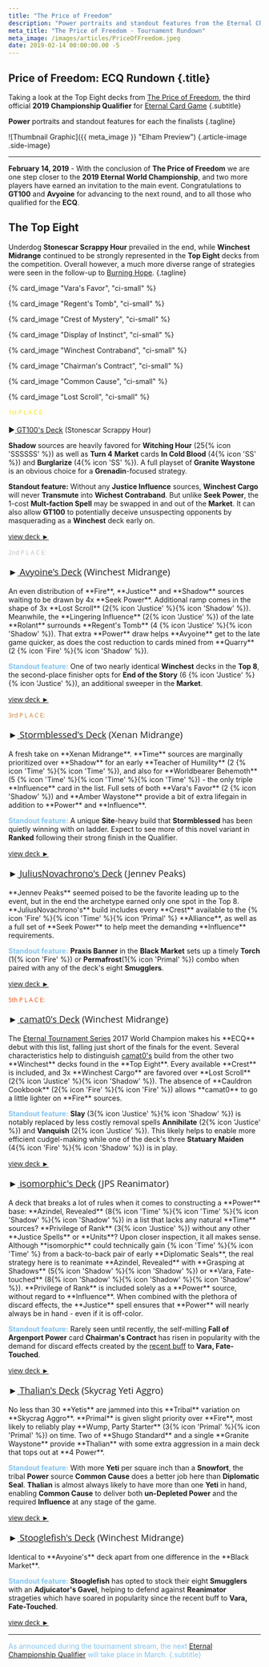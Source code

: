 ```yaml
---
title: "The Price of Freedom"
description: "Power portraits and standout features from the Eternal Championship Qualifier: The Price of Freedom"
meta_title: "The Price of Freedom - Tournament Rundown"
meta_image: /images/articles/PriceOfFreedom.jpeg
date: 2019-02-14 00:00:00.00 -5
---
```

## Price of Freedom: ECQ Rundown  {.title}

Taking a look at the Top Eight decks from [The Price of Freedom][], the third official **2019 Championship Qualifier** for [Eternal Card Game][]
{.subtitle}

  [The Price of Freedom]: https://www.direwolfdigital.com/news/eternal-championship-qualifier-price-of-freedom/
  [Eternal Card Game]: https://www.direwolfdigital.com/eternal/

**Power** portraits and standout features for each the finalists
{.tagline}

![Thumbnail Graphic]({{ meta_image }} "Elham Preview") {.article-image .side-image}

----

**February 14, 2019** - With the conclusion of **The Price of Freedom** we are one step closer to the **2019 Eternal World Championship**, and two more players have earned an invitation to the main event. Congratulations to **GT100** and **Avyoine** for advancing to the next round, and to all those who qualified for the **ECQ**.

## The Top Eight

Underdog **Stonescar Scrappy Hour** prevailed in the end, while **Winchest Midrange** continued to be strongly represented in the **Top Eight** decks from the competition. Overall however, a much more diverse range of strategies were seen in the follow-up to [Burning Hope][].
{.tagline}

  [Burning Hope]: /articles/BurningHope.html

<!--
<span style="color: #81C3F4">All of the summaries here include a standout feature describing what sets each deck apart from the others.</span>
-->

{% card_image "Vara's Favor", "ci-small" %}

{% card_image "Regent's Tomb", "ci-small" %}

{% card_image "Crest of Mystery", "ci-small" %}

{% card_image "Display of Instinct", "ci-small" %}

{% card_image "Winchest Contraband", "ci-small" %}

{% card_image "Chairman's Contract", "ci-small" %}

{% card_image "Common Cause", "ci-small" %}

{% card_image "Lost Scroll", "ci-small" %}

<p style="font: 12px Open Sans; color:#FFDF00;" />
1st P L A C E:</p>
<p style="font: 18px Open Sans;" />

&#9658;<a href="https://www.shiftstoned.com/epc/?d=EBoMEBFEBICFtHEBlIEpfPEAjBEBdEE5GCBrIEBnMDDsHEDuBDB2JBBBIB5HEDsIEDBEA8BEBjNCAABBrIBEgHBrfPBDsHBF2F&t=GT100's%20Deck's%20Deck%20%7BECQ%20Price%20of%20Freedom%7D" target="_blank">
<u>GT100's Deck</u></a> (Stonescar Scrappy Hour)</p>

**Shadow** sources are heavily favored for **Witching Hour** (25{% icon 'SSSSSS' %}) as well as **Turn 4** **Market** cards **In Cold Blood** (4{% icon 'SS' %}) and **Burglarize** (4{% icon 'SS' %}). A full playset of **Granite Waystone** is an obvious choice for a **Grenadin**-focused strategy.

<span class="highlight">**Standout feature:**</span> Without any **Justice Influence** sources, **Winchest Cargo** will never **Transmute** into **Wichest Contraband**. But unlike **Seek Power**, the 1-cost **Mult-faction Spell** may be swapped in and out of the **Market**. It can also allow **GT100** to potentially deceive unsuspecting opponents by masquerading as a **Winchest** deck early on.

<p style="font: 14px Open Sans; color:#444444;" /><a href="https://www.shiftstoned.com/epc/?d=EBoMEBFEBICFtHEBlIEpfPEAjBEBdEE5GCBrIEBnMDDsHEDuBDB2JBBBIB5HEDsIEDBEA8BEBjNCAABBrIBEgHBrfPBDsHBF2F&t=GT100's%20Deck's%20Deck%20%7BECQ%20Price%20of%20Freedom%7D" target="_blank">view deck &#9658; </a></p>

<p style="font: 12px Open Sans; color:#C0C0C0;" />
2nd P L A C E:</p>
<p style="font: 18px Open Sans;" />
&#9658;<a href="https://www.shiftstoned.com/epc/?d=EFtCEB4MEBIDFwGEpfPEFvHCFyGEFmGECsHEsfTEBsFDE2HCF2FEFkBDBBDB-DCB5HEDsIEEzHCDoIDA8BCA4BCA3BCAABrfBBsfCBF1GBEqEBFuD&t=Avyoine's%20Deck%20%7BECQ%20Price%20of%20Freedom%7D" target="_blank">
<u>Avyoine's Deck</u></a> (Winchest Midrange)</p>
An even distribution of **Fire**, **Justice** and **Shadow** sources waiting to be drawn by 4x **Seek Power**. Additional ramp comes in the shape of 3x **Lost Scroll** (2{% icon 'Justice' %}{% icon 'Shadow' %}). Meanwhile, the **Lingering Influence** (2{% icon 'Justice' %}) of the late **Rolant** surrounds **Regent's Tomb** (4 {% icon 'Justice' %}{% icon 'Shadow' %}). That extra **Power** draw helps **Avyoine** get to the late game quicker, as does the cost reduction to cards mined from **Quarry** (2 {% icon 'Fire' %}{% icon 'Shadow' %}).

<span style="color: #81C3F4">**Standout feature:**</span> One of two nearly identical **Winchest** decks in the **Top 8**, the second-place finisher opts for **End of the Story** (6 {% icon 'Justice' %}{% icon 'Justice' %}), an additional sweeper in the **Market**.

<!-- 17F, 23J, 22S -->
<p style="font: 14px Open Sans; color:#444444;" /><a href="https://www.shiftstoned.com/epc/?d=EFtCEB4MEBIDFwGEpfPEFvHCFyGEFmGECsHEsfTEBsFDE2HCF2FEFkBDBBDB-DCB5HEDsIEEzHCDoIDA8BCA4BCA3BCAABrfBBsfCBF1GBEqEBFuD&t=Avyoine's%20Deck%20%7BECQ%20Price%20of%20Freedom%7D" target="_blank">view deck &#9658; </a></p>

<p style="font: 12px Open Sans; color:#cd7f32;" />
3rd P L A C E:</p>

<p style="font: 18px Open Sans;" />
&#9658;<a href="https://www.shiftstoned.com/epc/?d=CB7HCBtIEEjCEB2PEAjBDEkCECvGEF9GEBjDDF4BEsfTEFkCCD3CEFgHCF2FFB5HGB_BEDzBEEqIEA9BCCpGCAABB6HBD_BBCsBBrfPBpfJ&t=Stormblessed's%20Deck%20%7BECQ%20Price%20of%20Freedom%7D" target="_blank">
<u>Stormblessed's Deck</u></a> (Xenan Midrange)</p>
A fresh take on **Xenan Midrange**. **Time** sources are marginally prioritized over **Shadow** for an early **Teacher of Humility** (2 {% icon 'Time' %}{% icon 'Time' %}), and also for **Worldbearer Behemoth** (5 {% icon 'Time' %}{% icon 'Time' %}{% icon 'Time' %}) - the only triple **Influence** card in the list. Full sets of both **Vara's Favor** (2 {% icon 'Shadow' %}) and **Amber Waystone** provide a bit of extra lifegain in addition to **Power** and **Influence**.
<!-- 20T/19S. 4x Amber Waystone. 4x Vara's Favor. -->

<span style="color: #81C3F4">**Standout feature:**</span> A unique **Site**-heavy build that **Stormblessed** has been quietly winning with on ladder. Expect to see more of this novel variant in **Ranked** following their strong finish in the Qualifier.

<p style="font: 14px Open Sans; color:#444444;" /><a href="https://www.shiftstoned.com/epc/?d=CB7HCBtIEEjCEB2PEAjBDEkCECvGEF9GEBjDDF4BEsfTEFkCCD3CEFgHCF2FFB5HGB_BEDzBEEqIEA9BCCpGCAABB6HBD_BBCsBBrfPBpfJ&t=Stormblessed's%20Deck%20%7BECQ%20Price%20of%20Freedom%7D" target="_blank">view deck &#9658; </a></p>

<p style="font: 18px Open Sans;" />
&#9658;<a href="https://www.shiftstoned.com/epc/?d=EBhGEB4MEBIErfVEDlFEF0HEFsGEF3GEBjDEBjHCFkCEC3FEFkBEBBCB7FDB_BEDqIED7HEDlIBA1BCA2BBA_BCAABC8FBEjFBF7GBF1HBCrF&t=JuliusNovachrono's%20Deck%20%7BECQ%20Price%20of%20Freedom%7D" target="_blank">
<!-- 19F/18T/16P. -->
<u>JuliusNovachrono's Deck</u></a> (Jennev Peaks)</p>
**Jennev Peaks** seemed poised to be the favorite leading up to the event, but in the end the archetype earned only one spot in the Top 8. **JuliusNovachrono's** build includes every **Crest** available to the {% icon 'Fire' %}{% icon 'Time' %}{% icon 'Primal' %} **Alliance**, as well as a full set of **Seek Power** to help meet the demanding **Influence** requirements.

<span style="color: #81C3F4">**Standout feature:**</span> **Praxis Banner** in the **Black Market** sets up a timely **Torch** (1{% icon 'Fire' %}) or **Permafrost**(1{% icon 'Primal' %}) combo when paired with any of the deck's eight **Smugglers**.

<p style="font: 14px Open Sans; color:#444444;" /><a href="https://www.shiftstoned.com/epc/?d=EBhGEB4MEBIErfVEDlFEF0HEFsGEF3GEBjDEBjHCFkCEC3FEFkBEBBCB7FDB_BEDqIED7HEDlIBA1BCA2BBA_BCAABC8FBEjFBF7GBF1HBCrF&t=JuliusNovachrono's%20Deck%20%7BECQ%20Price%20of%20Freedom%7D" target="_blank">view deck &#9658; </a></p>

<p style="font: 12px Open Sans; color:#FF4500;" />
5th P L A C E:</p>

<p style="font: 18px Open Sans;" />
&#9658;<a href="https://www.shiftstoned.com/epc/?d=CFtCEB4MEBIDFtHCBtIEpfPEBvEDFvHEFyGEFmGDBjMEsfTEE2HEFkBCBBFB-DDB5HEDsIEEzHEDoICA8BCA3BCAABF1GBFaBB9JBBsFBFuD&t=camat0's%20Deck%20%7BECQ%20Price%20of%20Freedom%7D" target="_blank">
<u>camat0's Deck</u></a> (Winchest Midrange)</p>
<!-- 19F/22J/22S. -->
The <a href="https://rngeternal.com/" target="_blank">Eternal Tournament Series</a> 2017 World Champion makes his **ECQ** debut with this list, falling just short of the finals for the event. Several characteristics help to distinguish <a href="https://twitter.com/camat0_" target="_blank">camat0's</a> build from the other two **Winchest** decks found in the **Top Eight**. Every available **Crest** is included, and 3x **Winchest Cargo** are favored over **Lost Scroll** (2{% icon 'Justice' %}{% icon 'Shadow' %}). The absence of **Cauldron Cookbook** (2{% icon 'Fire' %}{% icon 'Fire' %}) allows **camat0** to go a little lighter on **Fire** sources.

<span style="color: #81C3F4">**Standout feature:**</span> **Slay** (3{% icon 'Justice' %}{% icon 'Shadow' %}) is notably replaced by less costly removal spells **Annihilate** (2{% icon 'Justice' %}) and **Vanquish** (2{% icon 'Justice' %}). This likely helps to enable more efficient cudgel-making while one of the deck's three **Statuary Maiden** (4{% icon 'Fire' %}{% icon 'Shadow' %}) is in play.

<p style="font: 14px Open Sans; color:#444444;" /><a href="https://www.shiftstoned.com/epc/?d=CFtCEB4MEBIDFtHCBtIEpfPEBvEDFvHEFyGEFmGDBjMEsfTEE2HEFkBCBBFB-DDB5HEDsIEEzHEDoICA8BCA3BCAABF1GBFaBB9JBBsFBFuD&t=camat0's%20Deck%20%7BECQ%20Price%20of%20Freedom%7D" target="_blank">view deck &#9658; </a></p>

<p style="font: 18px Open Sans;" />
&#9658;<a href="https://www.shiftstoned.com/epc/?d=EB7HEEoGEBkGEF4DEBmIEDlFEE5GCDtFEB9EDBkJEBhMEsfVEBzJFB-DCB5HEEvIEDrIEBpNDBhNEA-BCAABBtIBElIBEgHBBkJBBhN&t=isomorphic's%20Deck%20%7BECQ%20Price%20of%20Freedom%7D" target="_blank">
<u>isomorphic's Deck</u></a> (JPS Reanimator)</p>
<!-- 17J/15P/17S. -->
A deck that breaks a lot of rules when it comes to constructing a **Power** base: **Azindel, Revealed** (8{% icon 'Time' %}{% icon 'Time' %}{% icon 'Shadow' %}{% icon 'Shadow' %}) in a list that lacks any natural **Time** sources? **Privilege of Rank** (3{% icon 'Justice' %}) without any other **Justice Spells** or **Units**? Upon closer inspection, it all makes sense. Although **isomorphic** could technically gain {% icon 'Time' %}{% icon 'Time' %} from a back-to-back pair of early **Diplomatic Seals**, the real strategy here is to reanimate **Azindel, Revealed** with **Grasping at Shadows** (5{% icon 'Shadow' %}{% icon 'Shadow' %}) or **Vara, Fate-touched** (8{% icon 'Shadow' %}{% icon 'Shadow' %}{% icon 'Shadow' %}). **Privilege of Rank** is included solely as a **Power** source, without regard to **Influence**. When combined with the plethora of discard effects, the **Justice** spell ensures that **Power** will nearly always be in hand - even if it is off-color.

<span style="color: #81C3F4">**Standout feature:**</span> Rarely seen until recently, the self-milling **Fall of Argenport Power** card **Chairman's Contract** has risen in popularity with the demand for discard effects created by the <a href="https://steamcommunity.com/games/531640/announcements/detail/1690440309949401220" target="_blank">recent buff</a> to **Vara, Fate-Touched**.

<p style="font: 14px Open Sans; color:#444444;" /><a href="https://www.shiftstoned.com/epc/?d=EB7HEEoGEBkGEF4DEBmIEDlFEE5GCDtFEB9EDBkJEBhMEsfVEBzJFB-DCB5HEEvIEDrIEBpNDBhNEA-BCAABBtIBElIBEgHBBkJBBhN&t=isomorphic's%20Deck%20%7BECQ%20Price%20of%20Freedom%7D" target="_blank">view deck &#9658; </a></p>

<p style="font: 18px Open Sans;" />
&#9658;<a href="https://www.shiftstoned.com/epc/?d=EBNEBhGECpDEBIEC7FEE5EEDhFCqfBEEiIEF3GErfSEB_PEF5GDBBHB7FED3IBDBEA1BCEBEC6FCAABBoGBEjFBEhBBCiGBBwB&t=Thalian's%20Deck%20%7BECQ%20Price%20of%20Freedom%7D" target="_blank">
<u>Thalian's Deck</u></a> (Skycrag Yeti Aggro)</p>
No less than 30 **Yetis** are jammed into this **Tribal** variation on **Skycrag Aggro**. **Primal** is given slight priority over **Fire**, most likely to reliably play **Wump, Party Starter** (3{% icon 'Primal' %}{% icon 'Primal' %}) on time. Two of **Shugo Standard** and a single **Granite Waystone** provide **Thalian** with some extra aggression in a main deck that tops out at **4 Power**.

<span style="color: #81C3F4">**Standout feature:**</span> With more **Yeti** per square inch than a **Snowfort**, the tribal **Power** source **Common Cause** does a better job here than **Diplomatic Seal**. **Thalian** is almost always likely to have more than one **Yeti** in hand, enabling **Common Cause** to deliver both **un-Depleted Power** and the required **Influence** at any stage of the game.

<p style="font: 14px Open Sans; color:#444444;" /><a href="https://www.shiftstoned.com/epc/?d=EBNEBhGECpDEBIEC7FEE5EEDhFCqfBEEiIEF3GErfSEB_PEF5GDBBHB7FED3IBDBEA1BCEBEC6FCAABBoGBEjFBEhBBCiGBBwB&t=Thalian's%20Deck%20%7BECQ%20Price%20of%20Freedom%7D" target="_blank">view deck &#9658; </a></p>

<p style="font: 18px Open Sans;" />
&#9658;<a href="https://www.shiftstoned.com/epc/?d=EFtCEB4MEBIDFwGEpfPEFvHCFyGEFmGECsHEsfTEBsFDE2HCF2FEFkBDBBDB-DCB5HEDsIEEzHCDoIDA8BCA4BCA3BCAABFsCBrfBBsfCBF1GBFuD&t=Stooglefish's%20Deck%20%7BECQ%20Price%20of%20Freedom%7D" target="_blank">
<u>Stooglefish's Deck</u></a> (Winchest Midrange)</p>
<!-- 20F/20J/20S. -->
Identical to **Avyoine's** deck apart from one difference in the **Black Market**.

<!-- Four Winchest Cargos but no Lost Scrolls. Curve tops out at 7 for Xo and no Martyr's Cross. -->
<span style="color: #81C3F4">**Standout feature:**</span> **Stooglefish** has opted to stock their eight **Smugglers** with an **Adjuicator's Gavel**, helping to defend against **Reanimator** strageties which have soared in popularity since the recent buff to **Vara, Fate-Touched**.

<p style="font: 14px Open Sans; color:#444444;" /><a href=https://www.shiftstoned.com/epc/?d=EFtCEB4MEBIDFwGEpfPEFvHCFyGEFmGECsHEsfTEBsFDE2HCF2FEFkBDBBDB-DCB5HEDsIEEzHCDoIDA8BCA4BCA3BCAABFsCBrfBBsfCBF1GBFuD&t=Stooglefish's%20Deck%20%7BECQ%20Price%20of%20Freedom%7D" target="_blank">view deck &#9658; </a></p>

----

<atsub style="color:#81C3F4;">
As announced during the tournament stream, the next <a href="https://www.direwolfdigital.com/news/eternal-world-championship-2019/" target="_blank"> Eternal Championship Qualifier</a> will take place in March.
{.subtitle}